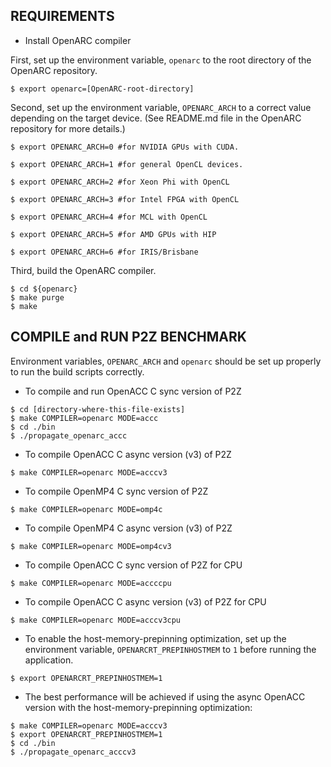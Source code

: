 ## REQUIREMENTS

- Install OpenARC compiler

First, set up the environment variable, `openarc` to the root directory of the OpenARC repository.

```shell
$ export openarc=[OpenARC-root-directory]
```

Second, set up the environment variable, `OPENARC_ARCH` to a correct value depending on the target device.
(See README.md file in the OpenARC repository for more details.)

```shell
$ export OPENARC_ARCH=0 #for NVIDIA GPUs with CUDA.

$ export OPENARC_ARCH=1 #for general OpenCL devices.

$ export OPENARC_ARCH=2 #for Xeon Phi with OpenCL 

$ export OPENARC_ARCH=3 #for Intel FPGA with OpenCL

$ export OPENARC_ARCH=4 #for MCL with OpenCL

$ export OPENARC_ARCH=5 #for AMD GPUs with HIP

$ export OPENARC_ARCH=6 #for IRIS/Brisbane
```

Third, build the OpenARC compiler.

```shell
$ cd ${openarc}
$ make purge
$ make
```

## COMPILE and RUN P2Z BENCHMARK
Environment variables, `OPENARC_ARCH` and `openarc` should be set up properly to run the build scripts correctly.

- To compile and run OpenACC C sync version of P2Z

```shell
$ cd [directory-where-this-file-exists]
$ make COMPILER=openarc MODE=accc
$ cd ./bin
$ ./propagate_openarc_accc
```

- To compile OpenACC C async version (v3) of P2Z

```shell
$ make COMPILER=openarc MODE=acccv3
```

- To compile OpenMP4 C sync version of P2Z

```shell
$ make COMPILER=openarc MODE=omp4c
```
- To compile OpenMP4 C async version (v3) of P2Z

```shell
$ make COMPILER=openarc MODE=omp4cv3
```

- To compile OpenACC C sync version of P2Z for CPU

```shell
$ make COMPILER=openarc MODE=accccpu
```

- To compile OpenACC C async version (v3) of P2Z for CPU

```shell
$ make COMPILER=openarc MODE=acccv3cpu
```

- To enable the host-memory-prepinning optimization, set up the environment variable, `OPENARCRT_PREPINHOSTMEM` to `1` before running the application.

```shell
$ export OPENARCRT_PREPINHOSTMEM=1
```

- The best performance will be achieved if using the async OpenACC version with the host-memory-prepinning optimization:

```shell
$ make COMPILER=openarc MODE=acccv3
$ export OPENARCRT_PREPINHOSTMEM=1
$ cd ./bin
$ ./propagate_openarc_acccv3
```

